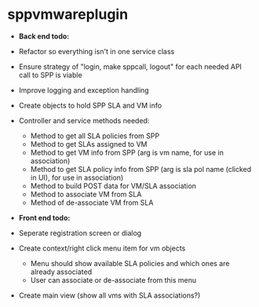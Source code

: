 # sppvmwareplugin

* __Back end todo:__
* Refactor so everything isn't in one service class
* Ensure strategy of "login, make sppcall, logout" for each needed API call to SPP is viable
* Improve logging and exception handling
* Create objects to hold SPP SLA and VM info
* Controller and service methods needed:
  * Method to get all SLA policies from SPP
  * Method to get SLAs assigned to VM
  * Method to get VM info from SPP (arg is vm name, for use in association)
  * Method to get SLA policy info from SPP (arg is sla pol name (clicked in UI), for use in association)
  * Method to build POST data for VM/SLA association
  * Method to associate VM from SLA
  * Method of de-associate VM from SLA

* __Front end todo:__
* Seperate registration screen or dialog
* Create context/right click menu item for vm objects
   * Menu should show available SLA policies and which ones are already associated
   * User can associate or de-associate from this menu
* Create main view (show all vms with SLA associations?)
